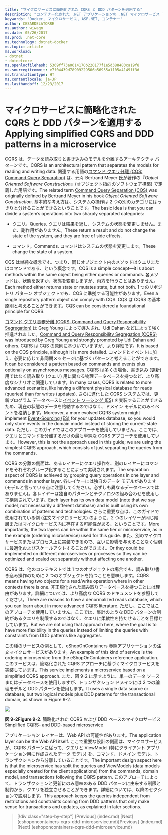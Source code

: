 ```yaml
---
title: "マイクロサービスに簡略化された CQRS と DDD パターンを適用する"
description: "コンテナー化された .NET アプリケーションの .NET マイクロサービス アーキテクチャ | マイクロサービスに簡略化された CQRS と DDD パターンを適用する"
keywords: "Docker, マイクロサービス, ASP.NET, コンテナー"
author: CESARDELATORRE
ms.author: wiwagn
ms.date: 05/26/2017
ms.prod: .net-core
ms.technology: dotnet-docker
ms.topic: article
ms.workload:
- dotnet
- dotnetcore
ms.openlocfilehash: 5369ff73a0614170b220177f1e5d388483ca19f8
ms.sourcegitcommit: e7f04439d78909229506b56935a1105a4149ff3d
ms.translationtype: HT
ms.contentlocale: ja-JP
ms.lasthandoff: 12/23/2017
---
```

# <a name="applying-simplified-cqrs-and-ddd-patterns-in-a-microservice"></a><span data-ttu-id="9f21f-104">マイクロサービスに簡略化された CQRS と DDD パターンを適用する</span><span class="sxs-lookup"><span data-stu-id="9f21f-104">Applying simplified CQRS and DDD patterns in a microservice</span></span>

<span data-ttu-id="9f21f-105">CQRS は、データを読み取りと書き込みのモデルを分離するアーキテクチャ パターンです。</span><span class="sxs-lookup"><span data-stu-id="9f21f-105">CQRS is an architectural pattern that separates the models for reading and writing data.</span></span> <span data-ttu-id="9f21f-106">関連する用語の[コマンド クエリ分離 (CQS: Command Query Separation)](https://martinfowler.com/bliki/CommandQuerySeparation.html) は、元々 Bertrand Meyer 氏が著作の『*Object Oriented Software Construction*』(オブジェクト指向のソフトウェア構築) で定義した用語です。</span><span class="sxs-lookup"><span data-stu-id="9f21f-106">The related term [Command Query Separation (CQS)](https://martinfowler.com/bliki/CommandQuerySeparation.html) was originally defined by Bertrand Meyer in his book *Object Oriented Software Construction*.</span></span> <span data-ttu-id="9f21f-107">基本的な考え方は、システムの操作は 2 つの別のカテゴリにはっきりと分けることができるということです。</span><span class="sxs-lookup"><span data-stu-id="9f21f-107">The basic idea is that you can divide a system’s operations into two sharply separated categories:</span></span>

-   <span data-ttu-id="9f21f-108">クエリ。</span><span class="sxs-lookup"><span data-stu-id="9f21f-108">Queries.</span></span> <span data-ttu-id="9f21f-109">クエリは結果を返し、システムの状態を変更しません。また、副作用がありません。</span><span class="sxs-lookup"><span data-stu-id="9f21f-109">These return a result and do not change the state of the system, and they are free of side effects.</span></span>

-   <span data-ttu-id="9f21f-110">コマンド。</span><span class="sxs-lookup"><span data-stu-id="9f21f-110">Commands.</span></span> <span data-ttu-id="9f21f-111">コマンドはシステムの状態を変更します。</span><span class="sxs-lookup"><span data-stu-id="9f21f-111">These change the state of a system.</span></span>

<span data-ttu-id="9f21f-112">CQS は単純な概念です。つまり、同じオブジェクト内のメソッドはクエリまたはコマンドである、という概念です。</span><span class="sxs-lookup"><span data-stu-id="9f21f-112">CQS is a simple concept—it is about methods within the same object being either queries or commands.</span></span> <span data-ttu-id="9f21f-113">各メソッドは、状態を返すか、状態を変更しますが、両方を行うことはありません。</span><span class="sxs-lookup"><span data-stu-id="9f21f-113">Each method either returns state or mutates state, but not both.</span></span> <span data-ttu-id="9f21f-114">1 つのリポジトリ パターン オブジェクトでも、CQS に準拠する可能性があります。</span><span class="sxs-lookup"><span data-stu-id="9f21f-114">Even a single repository pattern object can comply with CQS.</span></span> <span data-ttu-id="9f21f-115">CQS は CQRS の基本原則と考えることができます。</span><span class="sxs-lookup"><span data-stu-id="9f21f-115">CQS can be considered a foundational principle for CQRS.</span></span>

<span data-ttu-id="9f21f-116">[コマンド クエリ責務分離 (CQRS: Command and Query Responsibility Segregation)](https://martinfowler.com/bliki/CQRS.html) は Greg Young によって導入され、Udi Dahan などによって強く推進されました。</span><span class="sxs-lookup"><span data-stu-id="9f21f-116">[Command and Query Responsibility Segregation (CQRS)](https://martinfowler.com/bliki/CQRS.html) was introduced by Greg Young and strongly promoted by Udi Dahan and others.</span></span> <span data-ttu-id="9f21f-117">CQRS は CQS の原則に基づいていますが、より詳細です。</span><span class="sxs-lookup"><span data-stu-id="9f21f-117">It is based on the CQS principle, although it is more detailed.</span></span> <span data-ttu-id="9f21f-118">コマンドとイベントに加え、必要に応じて非同期メッセージに基づくパターンと考えることができます。</span><span class="sxs-lookup"><span data-stu-id="9f21f-118">It can be considered a pattern based on commands and events plus optionally on asynchronous messages.</span></span> <span data-ttu-id="9f21f-119">CQRS は多くの場合、書き込み (更新) 用ではなく読み取り (クエリ) 用に異なる物理データベースを持つなど、より高度なシナリオに関連しています。</span><span class="sxs-lookup"><span data-stu-id="9f21f-119">In many cases, CQRS is related to more advanced scenarios, like having a different physical database for reads (queries) than for writes (updates).</span></span> <span data-ttu-id="9f21f-120">さらに進化した CQRS システムでは、更新プログラム データベースに[イベント ソーシング (ES)](http://codebetter.com/gregyoung/2010/02/20/why-use-event-sourcing/) を実装することができるため、現在の状態のデータを格納するのではなく、ドメイン モデルにのみイベントを格納します。</span><span class="sxs-lookup"><span data-stu-id="9f21f-120">Moreover, a more evolved CQRS system might implement [Event-Sourcing (ES)](http://codebetter.com/gregyoung/2010/02/20/why-use-event-sourcing/) for your updates database, so you would only store events in the domain model instead of storing the current-state data.</span></span> <span data-ttu-id="9f21f-121">ただし、このガイドではこのアプローチを使用していません。ここでは、クエリとコマンドを分離するだけの最も単純な CQRS アプローチを使用しています。</span><span class="sxs-lookup"><span data-stu-id="9f21f-121">However, this is not the approach used in this guide; we are using the simplest CQRS approach, which consists of just separating the queries from the commands.</span></span>

<span data-ttu-id="9f21f-122">CQRS の分離の側面は、あるレイヤーにクエリ操作を、別のレイヤーにコマンドをそれぞれグループ化することによって実現されます。</span><span class="sxs-lookup"><span data-stu-id="9f21f-122">The separation aspect of CQRS is achieved by grouping query operations in one layer and commands in another layer.</span></span> <span data-ttu-id="9f21f-123">各レイヤーには独自のデータ モデルがあります (モデルと言っている点に注意してください。必ずしも異なるデータベースではありません)。各レイヤーは独自のパターンとテクノロジの組み合わせを使用して構築されています。</span><span class="sxs-lookup"><span data-stu-id="9f21f-123">Each layer has its own data model (note that we say model, not necessarily a different database) and is built using its own combination of patterns and technologies.</span></span> <span data-ttu-id="9f21f-124">さらに重要な点は、このガイドで使用されている例 (注文マイクロサービス) のように、2 つのレイヤーが同じ階層またはマイクロサービス内に存在する可能性がある、ということです。</span><span class="sxs-lookup"><span data-stu-id="9f21f-124">More importantly, the two layers can be within the same tier or microservice, as in the example (ordering microservice) used for this guide.</span></span> <span data-ttu-id="9f21f-125">また、別のマイクロサービスまたはプロセス上に実装できるので、互いに影響を与えることなく個別に最適化およびスケールアウトすることができます。</span><span class="sxs-lookup"><span data-stu-id="9f21f-125">Or they could be implemented on different microservices or processes so they can be optimized and scaled out separately without affecting one another.</span></span>

<span data-ttu-id="9f21f-126">CQRS は、他のコンテキストでは 1 つのオブジェクトの場合でも、読み取り/書き込み操作のために 2 つのオブジェクトを持つことを意味します。</span><span class="sxs-lookup"><span data-stu-id="9f21f-126">CQRS means having two objects for a read/write operation where in other contexts there is one.</span></span> <span data-ttu-id="9f21f-127">非正規化された読み取りデータベースを持つことには理由があります。詳細については、より高度な CQRS のドキュメントを参照してください。</span><span class="sxs-lookup"><span data-stu-id="9f21f-127">There are reasons to have a denormalized reads database, which you can learn about in more advanced CQRS literature.</span></span> <span data-ttu-id="9f21f-128">ただし、ここではこのアプローチを使用していません。ここでは、集計のような DDD パターンの制約があるクエリを制限するのではなく、クエリに柔軟性を持たせることを目標としています。</span><span class="sxs-lookup"><span data-stu-id="9f21f-128">But we are not using that approach here, where the goal is to have more flexibility in the queries instead of limiting the queries with constraints from DDD patterns like aggregates.</span></span>

<span data-ttu-id="9f21f-129">この種のサービスの例として、eShopOnContainers 参照アプリケーションの注文マイクロサービスがあります。</span><span class="sxs-lookup"><span data-stu-id="9f21f-129">An example of this kind of service is the ordering microservice from the eShopOnContainers reference application.</span></span> <span data-ttu-id="9f21f-130">このサービスは、簡略化された CQRS アプローチに基づくマイクロサービスを実装しています。</span><span class="sxs-lookup"><span data-stu-id="9f21f-130">This service implements a microservice based on a simplified CQRS approach.</span></span> <span data-ttu-id="9f21f-131">また、図 9-2 に示すように、単一のデータ ソースまたはデータベースを使用しますが、トランザクション ドメインには 2 つの論理モデルと DDD パターンを使用します。</span><span class="sxs-lookup"><span data-stu-id="9f21f-131">It uses a single data source or database, but two logical models plus DDD patterns for the transactional domain, as shown in Figure 9-2.</span></span>

![](./media/image2.png)

<span data-ttu-id="9f21f-132">**図 9-2**</span><span class="sxs-lookup"><span data-stu-id="9f21f-132">**Figure 9-2**.</span></span> <span data-ttu-id="9f21f-133">簡略化された CQRS および DDD ベースのマイクロサービス</span><span class="sxs-lookup"><span data-stu-id="9f21f-133">Simplified CQRS- and DDD-based microservice</span></span>

<span data-ttu-id="9f21f-134">アプリケーション レイヤーは、Web API の可能性があります。</span><span class="sxs-lookup"><span data-stu-id="9f21f-134">The application layer can be the Web API itself.</span></span> <span data-ttu-id="9f21f-135">ここで重要な設計の側面は、マイクロサービスが、CQRS パターンに従って、クエリと ViewModel (特にクライアント アプリケーション用に作成されたデータ モデル) を、コマンド、ドメイン モデル、トランザクションから分離していることです。</span><span class="sxs-lookup"><span data-stu-id="9f21f-135">The important design aspect here is that the microservice has split the queries and ViewModels (data models especially created for the client applications) from the commands, domain model, and transactions following the CQRS pattern.</span></span> <span data-ttu-id="9f21f-136">このアプローチによって、トランザクションと更新にのみ意味のある DDD パターンに由来する制限と制約から、クエリを独立させることができます。詳細については、以降のセクションで説明します。</span><span class="sxs-lookup"><span data-stu-id="9f21f-136">This approach keeps the queries independent from restrictions and constraints coming from DDD patterns that only make sense for transactions and updates, as explained in later sections.</span></span>


>[!div class="step-by-step"]
<span data-ttu-id="9f21f-137">[Previous] (index.md) [Next] (eshoponcontainers-cqrs-ddd-microservice.md)</span><span class="sxs-lookup"><span data-stu-id="9f21f-137">[Previous] (index.md) [Next] (eshoponcontainers-cqrs-ddd-microservice.md)</span></span>
